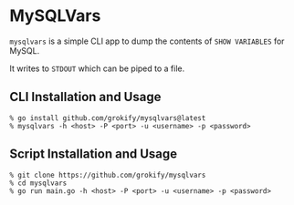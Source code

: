 # MySQLVars

`mysqlvars` is a simple CLI app to dump the contents of `SHOW VARIABLES` for MySQL.

It writes to `STDOUT` which can be piped to a file.

## CLI Installation and Usage

```
% go install github.com/grokify/mysqlvars@latest
% mysqlvars -h <host> -P <port> -u <username> -p <password>
```

## Script Installation and Usage

```
% git clone https://github.com/grokify/mysqlvars
% cd mysqlvars
% go run main.go -h <host> -P <port> -u <username> -p <password>
```